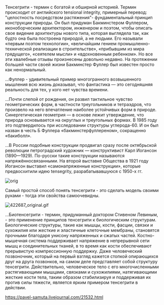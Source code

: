 Тенсегрити - термин с богатой и обширной историей. Термин происходит от английского tensional integrity, примерный перевод: "целостность посредством растяжения"- фундаментальный принцип конструкции природы. Он был придуман Бакминстером Фуллером, иконоборческим архитектором, инженером и поэтом, чтобы описать свое видение архитектуры нового типа, которая выглядела так, как будто она была построена природой, а не людьми. Его называли «первым поэтом технологии», «величайшим гением промышленно-технической реализации в строительстве», «прибывшим из мира грядущего», «сеятелем мысли» и «вдохновенным ребенком». Но все эти хвалебные отзывы произнесены довольно недавно. На протяжении большей части своей жизни Бакминстер Фуллер был известен просто как ненормальный.

...Фуллер - удивительный пример многогранного возвышенного мышления всю жизнь доказывал, что фантастика — это сегодняшняя реальность для тех, у кого нет чувства времени.

...Почти слепой от рождения, он развил тактильное чувство геометрических форм, в частности треугольников и тетраэдров, что произвело на него впечатление наиболее устойчивых форм в природе. Синергетическая геометрия — в основе лежит утверждение, что природа основывается на округлых и треугольных формах. В 1985 году это подтвердилось при исследовании структуры углерода-60. И он был назван в честь Б Фуллера «бакминстерфуллереном», сокращенно «бакиболл».

...В России подобные конструкции продвигал сразу после октябрьской революции петроградский художник — конструктивист Карл Иогансон (1890—1929). По-русски такие конструкции называются напряжённосвязанными. На второй выставке Общества в 1921 году Иогансон выставил «самонапряженные конструкции», которые предвосхитили идею tensegrity, разрабатывавшуюся с 1950-х гг.

![orig](../_resources/orig)

Самый простой способ понять тенсегрити - это сделать модель своими руками - тогда эти свойства самоочевидны.

![422687_original.gif](../_resources/422687_original.gif)

...Биотенсегрити - термин, придуманный доктором Стивеном Левиным, - это применение принципов тенсегрити к биологическим структурам. Биологические структуры, такие как мышцы, кости, фасции, связки и сухожилия или жесткие и эластичные клеточные мембраны, становятся прочными благодаря унисону напряженных и сжатых частей. Костно-мышечная система поддерживает напряжение в непрерывной сети мышц и соединительных тканей, в то время как кости обеспечивают прерывистую компрессионную поддержку. Даже человеческий позвоночник, который на первый взгляд кажется стопкой опирающихся друг на друга позвонков, на самом деле представляет собой структуру тенсегрити. Действительно, человеческое тело с его многочисленными растягивающими мышцами, связками и сухожилиями, натягивающими жесткие кости тела, таким образом стабилизируя и поддерживая их против силы тяжести, является ярким примером тенсегрити в действии.

https://pavel-samuta.livejournal.com/21532.html